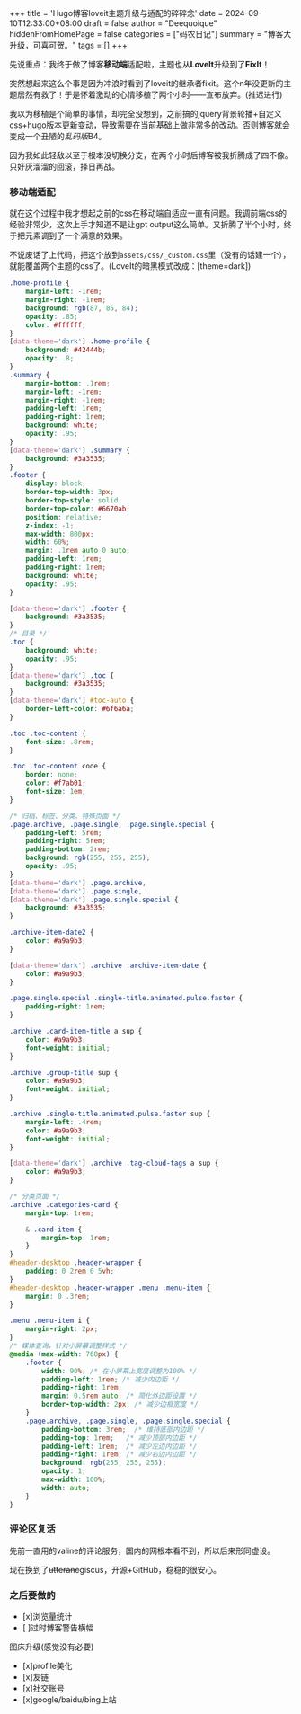 +++
title = 'Hugo博客loveit主题升级与适配的碎碎念'
date = 2024-09-10T12:33:00+08:00
draft = false
author = "Deequoique"
hiddenFromHomePage = false
categories = ["码农日记"]
summary = "博客大升级，可喜可贺。"
tags = []
+++

先说重点：我终于做了博客**移动端**适配啦，主题也从**LoveIt**升级到了**FixIt**！

突然想起来这么个事是因为冲浪时看到了loveit的继承者fixit。这个n年没更新的主题居然有救了！于是怀着激动的心情移植了两个小时——宣布放弃。(推迟进行)

我以为移植是个简单的事情，却完全没想到，之前搞的jquery背景轮播+自定义css+hugo版本更新变动，导致需要在当前基础上做非常多的改动。否则博客就会变成一个丑陋的*乱码版*B4。

因为我如此轻敌以至于根本没切换分支，在两个小时后博客被我折腾成了四不像。只好灰溜溜的回滚，择日再战。

### 移动端适配
就在这个过程中我才想起之前的css在移动端自适应一直有问题。我调前端css的经验非常少，这次上手才知道不是让gpt output这么简单。又折腾了半个小时，终于把元素调到了一个满意的效果。

不说废话了上代码，把这个放到`assets/css/_custom.css`里（没有的话建一个），就能覆盖两个主题的css了。(LoveIt的暗黑模式改成：[theme=dark])
``` scss
.home-profile {
    margin-left: -1rem;
    margin-right: -1rem;
    background: rgb(87, 85, 84);
	opacity: .85;
    color: #ffffff;
}
[data-theme='dark'] .home-profile {
    background: #42444b;
	opacity: .8;
}
.summary {
	margin-bottom: .1rem;
    margin-left: -1rem;
    margin-right: -1rem;
	padding-left: 1rem;
	padding-right: 1rem;
    background: white;
	opacity: .95;
}
[data-theme='dark'] .summary {
    background: #3a3535;
}
.footer {
    display: block;
	border-top-width: 3px;
    border-top-style: solid;
    border-top-color: #6670ab;
    position: relative;
    z-index: -1;
    max-width: 800px;
    width: 60%;
    margin: .1rem auto 0 auto;
	padding-left: 1rem;
	padding-right: 1rem;
    background: white;
	opacity: .95;
}

[data-theme='dark'] .footer {
    background: #3a3535;
}
/* 目录 */
.toc {
    background: white;
	opacity: .95;
}
[data-theme='dark'] .toc {
    background: #3a3535;
}
[data-theme='dark'] #toc-auto {
    border-left-color: #6f6a6a;
}

.toc .toc-content {
    font-size: .8rem;
}

.toc .toc-content code {
    border: none;
    color: #f7ab01;
    font-size: 1em;
}

/* 归档、标签、分类、特殊页面 */
.page.archive, .page.single, .page.single.special {
	padding-left: 5rem;
	padding-right: 5rem;
    padding-bottom: 2rem;
    background: rgb(255, 255, 255);	
	opacity: .95;
}
[data-theme='dark'] .page.archive,
[data-theme='dark'] .page.single,
[data-theme='dark'] .page.single.special {
    background: #3a3535;
}

.archive-item-date2 {
    color: #a9a9b3;
}

[data-theme='dark'] .archive .archive-item-date {
    color: #a9a9b3;
}

.page.single.special .single-title.animated.pulse.faster {
    padding-right: 1rem;
}

.archive .card-item-title a sup {
    color: #a9a9b3;
	font-weight: initial;
}

.archive .group-title sup {
    color: #a9a9b3;
	font-weight: initial;
}

.archive .single-title.animated.pulse.faster sup {
	margin-left: .4rem;
    color: #a9a9b3;
	font-weight: initial;
}

[data-theme='dark'] .archive .tag-cloud-tags a sup {
    color: #a9a9b3;
}

/* 分类页面 */
.archive .categories-card {
    margin-top: 1rem;

    & .card-item {
        margin-top: 1rem;
    }
}
#header-desktop .header-wrapper {
    padding: 0 2rem 0 5vh;
}
#header-desktop .header-wrapper .menu .menu-item {
    margin: 0 .3rem;
}

.menu .menu-item i {
    margin-right: 2px;
}
/* 媒体查询，针对小屏幕调整样式 */
@media (max-width: 768px) {
    .footer {
        width: 90%; /* 在小屏幕上宽度调整为100% */
        padding-left: 1rem; /* 减少内边距 */
        padding-right: 1rem;
        margin: 0.5rem auto; /* 简化外边距设置 */
        border-top-width: 2px; /* 减少边框宽度 */
    }
    .page.archive, .page.single, .page.single.special {
        padding-bottom: 3rem;  /* 维持底部内边距 */
        padding-top: 1rem;   /* 减少顶部内边距 */
        padding-left: 1rem;  /* 减少左边内边距 */
        padding-right: 1rem; /* 减少右边内边距 */
        background: rgb(255, 255, 255);
        opacity: 1;
        max-width: 100%;
        width: auto;
    }
}
```
### 评论区复活
先前一直用的valine的评论服务，国内的网根本看不到，所以后来形同虚设。

现在换到了~~utteranc~~giscus，开源+GitHub，稳稳的很安心。

### 之后要做的
- [x]浏览量统计
- [ ]过时博客警告横幅

~~图床升级~~(感觉没有必要)
- [x]profile美化
- [x]友链
- [x]社交账号
- [x]google/baidu/bing上站